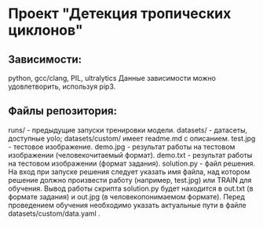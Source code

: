 # Проект "Детекция тропических циклонов"
## Зависимости:
python, gcc/clang, PIL, ultralytics
Данные зависимости можно удовлетворить, используя pip3.
## Файлы репозитория:
runs/ - предыдущие запуски тренировки модели.
datasets/ - датасеты, доступные yolo; datasets/custom/ имеет readme.md с описанием.
test.jpg - тестовое изображение.
demo.jpg - результат работы на тестовом изображении (человекочитаемый формат).
demo.txt - результат работы на тестовом изображении (формат задания).
solution.py - файл решения.
На вход при запуске решения следует указать имя файла, над котором решение должно произвести работу (например, test.jpg) или TRAIN для обучения.
Вывод работы скрипта solution.py будет находится в out.txt (в формате задания) и out.jpg (в человекопонимаемом формате).
Перед проведением обучения необходимо указать актуальные пути в файле datasets/custom/data.yaml .
